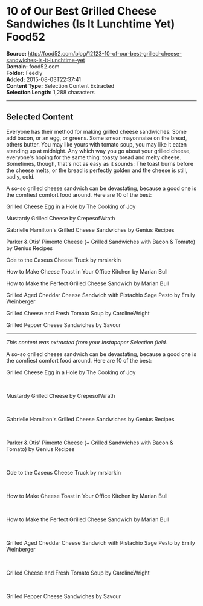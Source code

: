 # 10 of Our Best Grilled Cheese Sandwiches (Is It Lunchtime Yet) Food52

**Source:** http://food52.com/blog/12123-10-of-our-best-grilled-cheese-sandwiches-is-it-lunchtime-yet  
**Domain:** food52.com  
**Folder:** Feedly  
**Added:** 2015-08-03T22:37:41  
**Content Type:** Selection Content Extracted  
**Selection Length:** 1,288 characters  


---

## Selected Content

Everyone has their method for making grilled cheese sandwiches: Some add bacon, or an egg, or greens. Some smear mayonnaise on the bread, others butter. You may like yours with tomato soup, you may like it eaten standing up at midnight. Any which way you go about your grilled cheese, everyone's hoping for the same thing: toasty bread and melty cheese. Sometimes, though, that's not as easy as it sounds: The toast burns before the cheese melts, or the bread is perfectly golden and the cheese is still, sadly, cold.

A so-so grilled cheese sandwich can be devastating, because a good one is the comfiest comfort food around. Here are 10 of the best:

Grilled Cheese Egg in a Hole by The Cooking of Joy

Mustardy Grilled Cheese by CrepesofWrath

Gabrielle Hamilton's Grilled Cheese Sandwiches by Genius Recipes

Parker & Otis' Pimento Cheese (+ Grilled Sandwiches with Bacon & Tomato) by Genius Recipes

Ode to the Caseus Cheese Truck by mrslarkin

How to Make Cheese Toast in Your Office Kitchen by Marian Bull

How to Make the Perfect Grilled Cheese Sandwich by Marian Bull

Grilled Aged Cheddar Cheese Sandwich with Pistachio Sage Pesto by Emily Weinberger

Grilled Cheese and Fresh Tomato Soup by CarolineWright

Grilled Pepper Cheese Sandwiches by Savour

---

*This content was extracted from your Instapaper Selection field.*

A so-so grilled cheese sandwich can be devastating, because a good one is the comfiest comfort food around. Here are 10 of the best:

Grilled Cheese Egg in a Hole by The Cooking of Joy

 

Mustardy Grilled Cheese by CrepesofWrath

 

Gabrielle Hamilton's Grilled Cheese Sandwiches by Genius Recipes

 

Parker & Otis' Pimento Cheese (+ Grilled Sandwiches with Bacon & Tomato) by Genius Recipes

 

Ode to the Caseus Cheese Truck by mrslarkin

 

How to Make Cheese Toast in Your Office Kitchen by Marian Bull

 

How to Make the Perfect Grilled Cheese Sandwich by Marian Bull

 

Grilled Aged Cheddar Cheese Sandwich with Pistachio Sage Pesto by Emily Weinberger

 

Grilled Cheese and Fresh Tomato Soup by CarolineWright

 

Grilled Pepper Cheese Sandwiches by Savour
